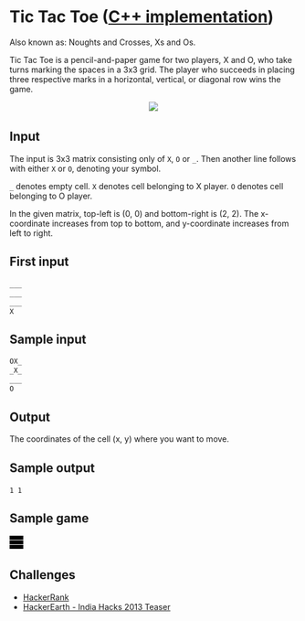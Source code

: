 # Tic Tac Toe ([C++ implementation](https://github.com/AdamStelmaszczyk/gtsa/blob/master/cpp/examples/tic_tac_toe.cpp))

Also known as: Noughts and Crosses, Xs and Os.

Tic Tac Toe is a pencil-and-paper game for two players, X and O, who take turns marking the spaces in a 3x3 grid. The player who succeeds in placing three respective marks in a horizontal, vertical, or diagonal row wins the game.

<p align="center">
  <img src="https://upload.wikimedia.org/wikipedia/commons/thumb/1/1b/Tic-tac-toe-game-1.svg/479px-Tic-tac-toe-game-1.svg.png"/>
</p>

Input 
---
The input is 3x3 matrix consisting only of `X`, `O` or `_`. Then another line follows with either `X` or `O`, denoting your symbol.

`_` denotes empty cell. `X` denotes cell belonging to X player. `O` denotes cell belonging to O player.

In the given matrix, top-left is (0, 0) and bottom-right is (2, 2). The x-coordinate increases from top to bottom, and y-coordinate increases from left to right. 

First input
---
```
___
___
___
X
```

Sample input
---
```
OX_
_X_
___
O
```

Output 
---
The coordinates of the cell (x, y) where you want to move. 

Sample output
---
`1 1`

Sample game
---
<img src="https://github.com/AdamStelmaszczyk/gtsa/blob/master/cpp/examples/tic_tac_toe.gif"/>

Challenges
---
- [HackerRank](https://www.hackerrank.com/challenges/tic-tac-toe)
- [HackerEarth - India Hacks 2013 Teaser](https://www.hackerearth.com/problem/multiplayer/tic-tac-toe) 
